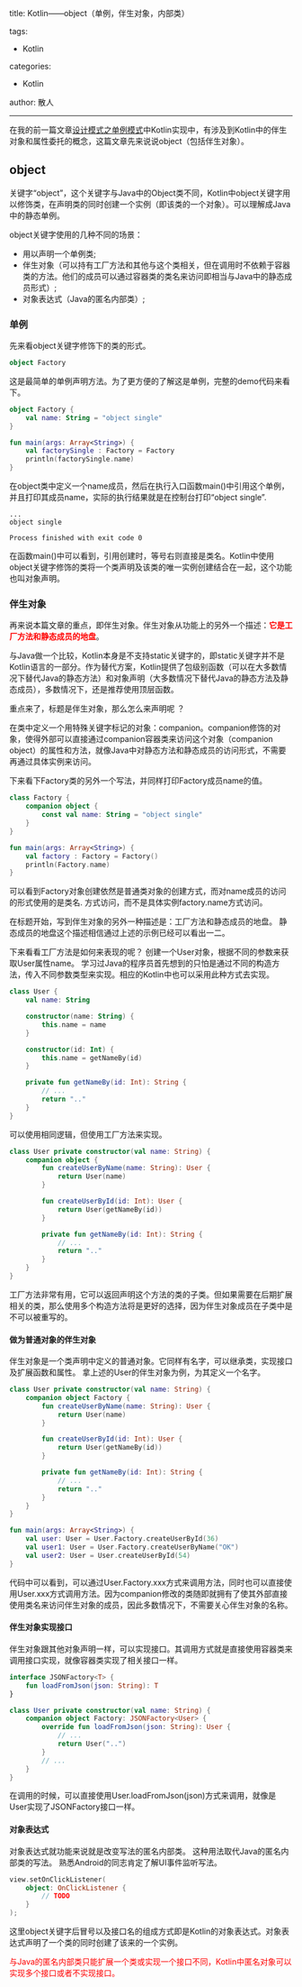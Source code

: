 title: Kotlin——object（单例，伴生对象，内部类）

tags:
  - Kotlin

categories:
  - Kotlin

author: 散人

---

在我的前一篇文章[设计模式之单例模式]()中Kotlin实现中，有涉及到Kotlin中的伴生对象和属性委托的概念，这篇文章先来说说object（包括伴生对象）。

## object

关键字“object”，这个关键字与Java中的Object类不同，Kotlin中object关键字用以修饰类，在声明类的同时创建一个实例（即该类的一个对象）。可以理解成Java中的静态单例。

object关键字使用的几种不同的场景：
- 用以声明一个单例类;
- 伴生对象（可以持有工厂方法和其他与这个类相关，但在调用时不依赖于容器类的方法。他们的成员可以通过容器类的类名来访问即相当与Java中的静态成员形式）;
- 对象表达式（Java的匿名内部类）;

### 单例
先来看object关键字修饰下的类的形式。
```Kotlin
object Factory
```
这是最简单的单例声明方法。为了更方便的了解这是单例，完整的demo代码来看下。
```Kotlin
object Factory {
    val name: String = "object single"
}

fun main(args: Array<String>) {
    val factorySingle : Factory = Factory
    println(factorySingle.name)
}
```
在object类中定义一个name成员，然后在执行入口函数main()中引用这个单例，并且打印其成员name，实际的执行结果就是在控制台打印“object single”.
```
...
object single

Process finished with exit code 0
```
在函数main()中可以看到，引用创建时，等号右则直接是类名。Kotlin中使用object关键字修饰的类将一个类声明及该类的唯一实例创建结合在一起，这个功能也叫对象声明。

### 伴生对象
再来说本篇文章的重点，即伴生对象。伴生对象从功能上的另外一个描述：<font color='red'><b>它是工厂方法和静态成员的地盘</b></font>。

与Java做一个比较，Kotlin本身是不支持static关键字的，即static关键字并不是Kotlin语言的一部分。作为替代方案，Kotlin提供了包级别函数（可以在大多数情况下替代Java的静态方法）和对象声明（大多数情况下替代Java的静态方法及静态成员），多数情况下，还是推荐使用顶层函数。

重点来了，标题是伴生对象，那么怎么来声明呢 ？

在类中定义一个用特殊关键字标记的对象：companion。companion修饰的对象，使得外部可以直接通过companion容器类来访问这个对象（companion object）的属性和方法，就像Java中对静态方法和静态成员的访问形式，不需要再通过具体实例来访问。

下来看下Factory类的另外一个写法，并同样打印Factory成员name的值。
```Kotlin
class Factory {
    companion object {
        const val name: String = "object single"
    }
}

fun main(args: Array<String>) {
    val factory : Factory = Factory()
    println(Factory.name)
}
```
可以看到Factory对象创建依然是普通类对象的创建方式，而对name成员的访问的形式使用的是类名. 方式访问，而不是具体实例factory.name方式访问。

在标题开始，写到伴生对象的另外一种描述是：工厂方法和静态成员的地盘。
静态成员的地盘这个描述相信通过上述的示例已经可以看出一二。

下来看看工厂方法是如何来表现的呢？
创建一个User对象，根据不同的参数来获取User属性name。
学习过Java的程序员首先想到的只怕是通过不同的构造方法，传入不同参数类型来实现。相应的Kotlin中也可以采用此种方式去实现。
```Kotlin
class User {
    val name: String

    constructor(name: String) {
        this.name = name
    }

    constructor(id: Int) {
        this.name = getNameBy(id)
    }

    private fun getNameBy(id: Int): String {
        // ...
        return ".."
    }
}
```

可以使用相同逻辑，但使用工厂方法来实现。
```Kotlin
class User private constructor(val name: String) {
    companion object {
        fun createUserByName(name: String): User {
            return User(name)
        }

        fun createUserById(id: Int): User {
            return User(getNameBy(id))
        }

        private fun getNameBy(id: Int): String {
            // ...
            return ".."
        }
    }
}
```
工厂方法非常有用，它可以返回声明这个方法的类的子类。但如果需要在后期扩展相关的类，那么使用多个构造方法将是更好的选择，因为伴生对象成员在子类中是不可以被重写的。

#### 做为普通对象的伴生对象
伴生对象是一个类声明中定义的普通对象。它同样有名字，可以继承类，实现接口及扩展函数和属性。
拿上述的User的伴生对象为例，为其定义一个名字。
```Kotlin
class User private constructor(val name: String) {
    companion object Factory {
        fun createUserByName(name: String): User {
            return User(name)
        }

        fun createUserById(id: Int): User {
            return User(getNameBy(id))
        }

        private fun getNameBy(id: Int): String {
            // ...
            return ".."
        }
    }
}

fun main(args: Array<String>) {
    val user: User = User.Factory.createUserById(36)
    val user1: User = User.Factory.createUserByName("OK")
    val user2: User = User.createUserById(54)
}
```
代码中可以看到，可以通过User.Factory.xxx方式来调用方法，同时也可以直接使用User.xxx方式调用方法。因为companion修改的类随即就拥有了使其外部直接使用类名来访问伴生对象的成员，因此多数情况下，不需要关心伴生对象的名称。

#### 伴生对象实现接口
伴生对象跟其他对象声明一样，可以实现接口。其调用方式就是直接使用容器类来调用接口实现，就像容器类实现了相关接口一样。
```Kotlin
interface JSONFactory<T> {
    fun loadFromJson(json: String): T
}

class User private constructor(val name: String) {
    companion object Factory: JSONFactory<User> {
        override fun loadFromJson(json: String): User {
            // ...
            return User("..")
        }
        // ...
    }
}
```
在调用的时候，可以直接使用User.loadFromJson(json)方式来调用，就像是User实现了JSONFactory接口一样。

#### 对象表达式
对象表达式就功能来说就是改变写法的匿名内部类。
这种用法取代Java的匿名内部类的写法。
熟悉Android的同志肯定了解UI事件监听写法。
```Kotlin
view.setOnClickListener(
    object: OnClickListener {
        // TODO
    }
);
```

这里object关键字后冒号以及接口名的组成方式即是Kotlin的对象表达式。对象表达式声明了一个类的同时创建了该来的一个实例。

<font color='red'>与Java的匿名内部类只能扩展一个类或实现一个接口不同，Kotlin中匿名对象可以实现多个接口或者不实现接口。</font>

<!--stackedit_data:
eyJoaXN0b3J5IjpbLTIwNTA5NzE0NzAsLTU0NDg2NjY4NywxMj
YyMDIyOTQyLC01NDAyNjQ0NDksLTU5MTAxMzAzNCwyOTA0MTU0
NzUsMTIyNTc0NTM2NywtMTc5NTY0MDcwN119
-->
